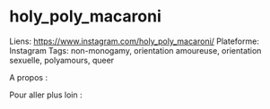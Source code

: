# holy_poly_macaroni

Liens: https://www.instagram.com/holy_poly_macaroni/
Plateforme: Instagram
Tags: non-monogamy, orientation amoureuse, orientation sexuelle, polyamours, queer

A propos :

Pour aller plus loin :